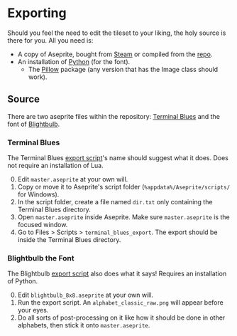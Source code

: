 # Exporting

Should you feel the need to edit the tileset to your liking, the holy source is there for you. All you need is:
- A copy of Aseprite, bought from [Steam](https://store.steampowered.com/app/431730/Aseprite) or compiled from the [repo](https://github.com/aseprite/aseprite).
- An installation of [Python](https://www.python.org) (for the font).
    - The [Pillow](https://pypi.org/project/Pillow) package (any version that has the Image class should work).

## Source
There are two aseprite files within the repository: [Terminal Blues](../master.aseprite) and the font of [Blightbulb](../fonts/blightbulb/blightbulb_8x8.aseprite).

### Terminal Blues
The Terminal Blues [export script](../export.lua)'s name should suggest what it does. Does not require an installation of Lua.

0. Edit `master.aseprite` at your own will.
1. Copy or move it to Aseprite's script folder (`%appdata%/Aseprite/scripts/` for Windows).
2. In the script folder, create a file named `dir.txt` only containing the Terminal Blues directory.
3. Open `master.aseprite` inside Aseprite. Make sure `master.aseprite` is the focused window.
4. Go to Files > Scripts > `terminal_blues_export`. The export should be inside the Terminal Blues directory.

### Blightbulb the Font
The Blightbulb [export script](../fonts/blightbulb/blightbulb_export.py) also does what it says! Requires an installation of Python.

0. Edit `blightbulb_8x8.aseprite` at your own will.
1. Run the export script. An `alphabet_classic_raw.png` will appear before your eyes.
2. Do all sorts of post-processing on it like how it should be done in other alphabets, then stick it onto `master.aseprite`.